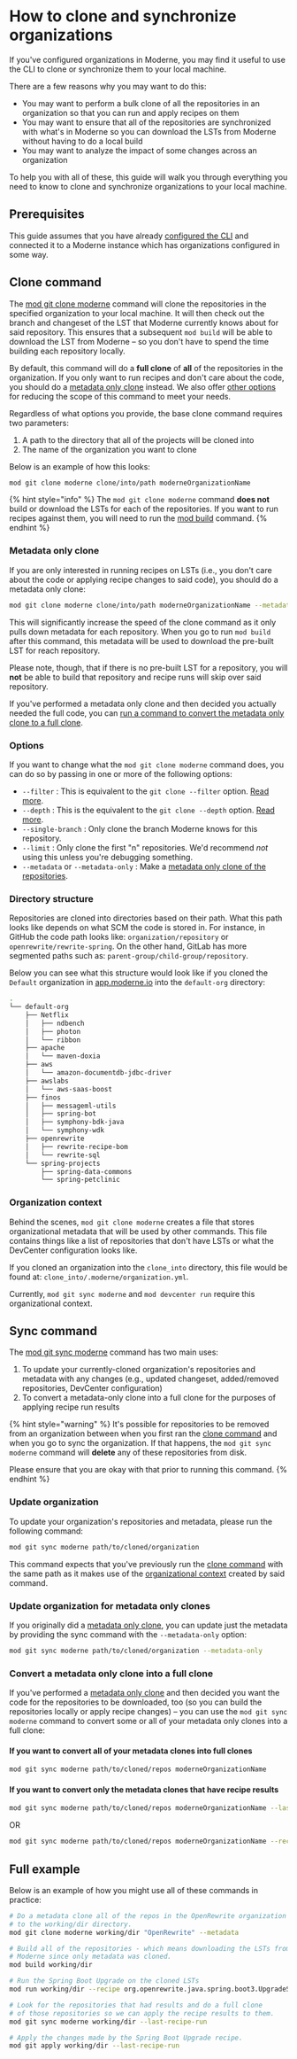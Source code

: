# How to clone and synchronize organizations

If you've configured organizations in Moderne, you may find it useful to use the CLI to clone or synchronize them to your local machine.

There are a few reasons why you may want to do this:

* You may want to perform a bulk clone of all the repositories in an organization so that you can run and apply recipes on them
* You may want to ensure that all of the repositories are synchronized with what's in Moderne so you can download the LSTs from Moderne without having to do a local build
* You may want to analyze the impact of some changes across an organization

To help you with all of these, this guide will walk you through everything you need to know to clone and synchronize organizations to your local machine. 

## Prerequisites

This guide assumes that you have already [configured the CLI](/user-documentation/moderne-cli/getting-started/cli-intro.md) and connected it to a Moderne instance which has organizations configured in some way.

## Clone command

The [mod git clone moderne](/user-documentation/moderne-cli/cli-reference.md#mod-git-clone-moderne) command will clone the repositories in the specified organization to your local machine. It will then check out the branch and changeset of the LST that Moderne currently knows about for said repository. This ensures that a subsequent `mod build` will be able to download the LST from Moderne – so you don't have to spend the time building each repository locally.

By default, this command will do a **full clone** of **all** of the repositories in the organization. If you only want to run recipes and don't care about the code, you should do a [metadata only clone](#metadata-only-clone) instead. We also offer [other options](#options) for reducing the scope of this command to meet your needs.

Regardless of what options you provide, the base clone command requires two parameters: 

1. A path to the directory that all of the projects will be cloned into
2. The name of the organization you want to clone

Below is an example of how this looks:

```bash
mod git clone moderne clone/into/path moderneOrganizationName
```

{% hint style="info" %}
The `mod git clone moderne` command **does not** build or download the LSTs for each of the repositories. If you want to run recipes against them, you will need to run the [mod build](/user-documentation/moderne-cli/cli-reference.md#mod-build) command.
{% endhint %}

### Metadata only clone

If you are only interested in running recipes on LSTs (i.e., you don't care about the code or applying recipe changes to said code), you should do a metadata only clone:

```bash
mod git clone moderne clone/into/path moderneOrganizationName --metadata-only
```

This will significantly increase the speed of the clone command as it only pulls down metadata for each repository. When you go to run `mod build` after this command, this metadata will be used to download the pre-built LST for reach repository.

Please note, though, that if there is no pre-built LST for a repository, you will **not** be able to build that repository and recipe runs will skip over said repository.

If you've performed a metadata only clone and then decided you actually needed the full code, you can [run a command to convert the metadata only clone to a full clone](#convert-a-metadata-only-clone-into-a-full-clone).

### Options

If you want to change what the `mod git clone moderne` command does, you can do so by passing in one or more of the following options:

* `--filter` : This is equivalent to the `git clone --filter` option. [Read more](https://git-scm.com/docs/git-clone/en#Documentation/git-clone.txt-code--filtercodeemltfilter-specgtem).
*  `--depth` : This is the equivalent to the `git clone --depth` option. [Read more](https://git-scm.com/docs/git-clone/en#Documentation/git-clone.txt-code--depthcodeemltdepthgtem).
* `--single-branch` : Only clone the branch Moderne knows for this repository.
* `--limit` : Only clone the first "n" repositories. We'd recommend _not_ using this unless you're debugging something.
* `--metadata` or `--metadata-only` : Make a [metadata only clone of the repositories](#metadata-only-clone).

### Directory structure

Repositories are cloned into directories based on their path. What this path looks like depends on what SCM the code is stored in. For instance, in GitHub the code path looks like: `organization/repository` or `openrewrite/rewrite-spring`. On the other hand, GitLab has more segmented paths such as: `parent-group/child-group/repository`.

Below you can see what this structure would look like if you cloned the `Default` organization in [app.moderne.io](https://app.moderne.io/marketplace) into the `default-org` directory:

```bash
.
└── default-org
    ├── Netflix
    │   ├── ndbench
    │   ├── photon
    │   └── ribbon
    ├── apache
    │   └── maven-doxia
    ├── aws
    │   └── amazon-documentdb-jdbc-driver
    ├── awslabs
    │   └── aws-saas-boost
    ├── finos
    │   ├── messageml-utils
    │   ├── spring-bot
    │   ├── symphony-bdk-java
    │   └── symphony-wdk
    ├── openrewrite
    │   ├── rewrite-recipe-bom
    │   └── rewrite-sql
    └── spring-projects
        ├── spring-data-commons
        └── spring-petclinic
```

### Organization context

Behind the scenes, `mod git clone moderne` creates a file that stores organizational metadata that will be used by other commands. This file contains things like a list of repositories that don't have LSTs or what the DevCenter configuration looks like.

If you cloned an organization into the `clone_into` directory, this file would be found at: `clone_into/.moderne/organization.yml`.

Currently, `mod git sync moderne` and `mod devcenter run` require this organizational context.

## Sync command

The [mod git sync moderne](/user-documentation/moderne-cli/cli-reference.md#mod-git-sync-moderne) command has two main uses: 

1. To update your currently-cloned organization's repositories and metadata with any changes (e.g., updated changeset, added/removed repositories, DevCenter configuration)
2. To convert a metadata-only clone into a full clone for the purposes of applying recipe run results

{% hint style="warning" %}
It's possible for repositories to be removed from an organization between when you first ran the [clone command](#clone-command) and when you go to sync the organization. If that happens, the `mod git sync moderne` command will **delete** any of these repositories from disk. 

Please ensure that you are okay with that prior to running this command.
{% endhint %}

### Update organization

To update your organization's repositories and metadata, please run the following command:

```bash
mod git sync moderne path/to/cloned/organization
```

This command expects that you've previously run the [clone command](#clone-command) with the same path as it makes use of the [organizational context](#organization-context) created by said command.

### Update organization for metadata only clones

If you originally did a [metadata only clone](#metadata-only-clone), you can update just the metadata by providing the sync command with the `--metadata-only` option:

```bash
mod git sync moderne path/to/cloned/organization --metadata-only
```

### Convert a metadata only clone into a full clone

If you've performed a [metadata only clone](#metadata-only-clone) and then decided you want the code for the repositories to be downloaded, too (so you can build the repositories locally or apply recipe changes) – you can use the `mod git sync moderne` command to convert some or all of your metadata only clones into a full clone:

#### If you want to convert all of your metadata clones into full clones

```bash
mod git sync moderne path/to/cloned/repos moderneOrganizationName
```

#### If you want to convert only the metadata clones that have recipe results

```bash
mod git sync moderne path/to/cloned/repos moderneOrganizationName --last-recipe-run
```

OR

```bash
mod git sync moderne path/to/cloned/repos moderneOrganizationName --recipe-run <id>
```

## Full example

Below is an example of how you might use all of these commands in practice:

```bash
# Do a metadata clone all of the repos in the OpenRewrite organization
# to the working/dir directory.
mod git clone moderne working/dir "OpenRewrite" --metadata

# Build all of the repositories - which means downloading the LSTs from
# Moderne since only metadata was cloned.
mod build working/dir

# Run the Spring Boot Upgrade on the cloned LSTs
mod run working/dir --recipe org.openrewrite.java.spring.boot3.UpgradeSpringBoot_3_3

# Look for the repositories that had results and do a full clone
# of those repositories so we can apply the recipe results to them.
mod git sync moderne working/dir --last-recipe-run

# Apply the changes made by the Spring Boot Upgrade recipe.
mod git apply working/dir --last-recipe-run
```